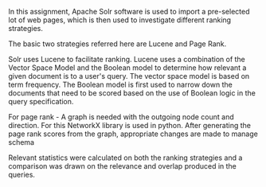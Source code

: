 In this assignment, Apache Solr software is used to import a pre-selected lot of web pages, 
which is then used to investigate different ranking strategies.

The basic two strategies referred here are Lucene and Page Rank.

Solr uses Lucene to facilitate ranking. Lucene uses a combination of the Vector Space Model and the
Boolean model to determine how relevant a given document is to a user's query. The vector space model
is based on term frequency. The Boolean model is first used to narrow down the documents that need to
be scored based on the use of Boolean logic in the query specification.

For page rank -
A graph is needed with the outgoing node count and direction. For this NetworkX library is used in python. 
After generating the page rank scores from the graph, appropriate changes are made to manage schema 

<fieldType name="external" keyField="id" defVal="0" class="solr.ExternalFileField" valType="pFloat"/>
<field name="pageRankFile" type="external" stored="false" indexed="false" />

Relevant statistics were calculated on both the ranking strategies and 
a comparison was drawn on the relevance and overlap produced in the queries.
